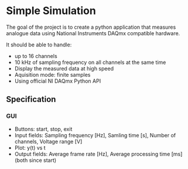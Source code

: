 # Simple Simulation

The goal of the project is to create a python application that measures analogue data using National Instruments DAQmx compatible hardware.

It should be able to handle:
- up to 16 channels
- 10 kHz of sampling frequency on all channels at the same time
- Display the measured data at high speed
- Aquisition mode: finite samples
- Using official NI DAQmx Python API

## Specification

### GUI

- Buttons: start, stop, exit
- Input fields: Sampling frequency [Hz], Samling time [s], Number of channels, Voltage range [V]
- Plot: y(t) vs t
- Output fields: Average frame rate [Hz], Average processing time [ms] (both since start)
